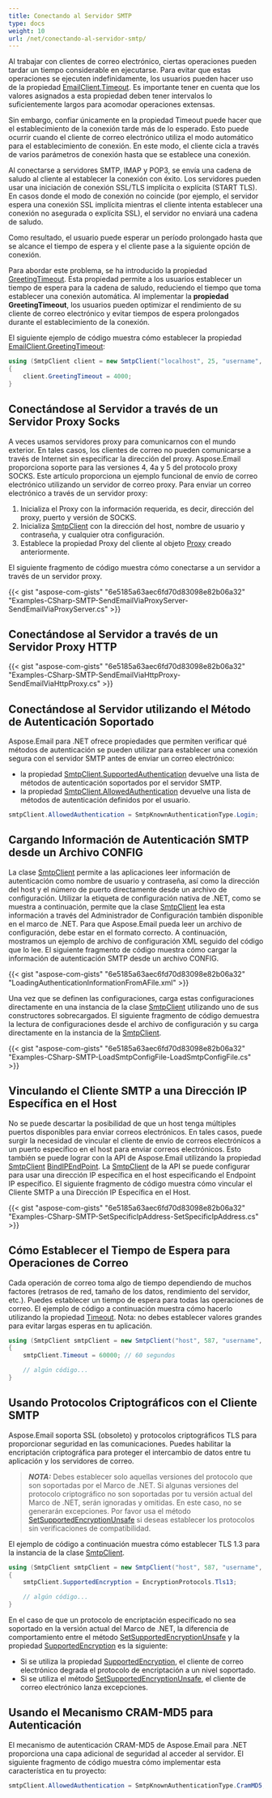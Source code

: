 ```yaml
---  
title: Conectando al Servidor SMTP  
type: docs  
weight: 10  
url: /net/conectando-al-servidor-smtp/  
---  
```


Al trabajar con clientes de correo electrónico, ciertas operaciones pueden tardar un tiempo considerable en ejecutarse. Para evitar que estas operaciones se ejecuten indefinidamente, los usuarios pueden hacer uso de la propiedad [EmailClient.Timeout](https://reference.aspose.com/email/net/aspose.email.clients/emailclient/timeout/). Es importante tener en cuenta que los valores asignados a esta propiedad deben tener intervalos lo suficientemente largos para acomodar operaciones extensas.  

Sin embargo, confiar únicamente en la propiedad Timeout puede hacer que el establecimiento de la conexión tarde más de lo esperado. Esto puede ocurrir cuando el cliente de correo electrónico utiliza el modo automático para el establecimiento de conexión. En este modo, el cliente cicla a través de varios parámetros de conexión hasta que se establece una conexión.  

Al conectarse a servidores SMTP, IMAP y POP3, se envía una cadena de saludo al cliente al establecer la conexión con éxito. Los servidores pueden usar una iniciación de conexión SSL/TLS implícita o explícita (START TLS). En casos donde el modo de conexión no coincide (por ejemplo, el servidor espera una conexión SSL implícita mientras el cliente intenta establecer una conexión no asegurada o explícita SSL), el servidor no enviará una cadena de saludo.  

Como resultado, el usuario puede esperar un período prolongado hasta que se alcance el tiempo de espera y el cliente pase a la siguiente opción de conexión.  

Para abordar este problema, se ha introducido la propiedad [GreetingTimeout](https://reference.aspose.com/email/net/aspose.email.clients/emailclient/greetingtimeout/). Esta propiedad permite a los usuarios establecer un tiempo de espera para la cadena de saludo, reduciendo el tiempo que toma establecer una conexión automática. Al implementar la **propiedad GreetingTimeout**, los usuarios pueden optimizar el rendimiento de su cliente de correo electrónico y evitar tiempos de espera prolongados durante el establecimiento de la conexión.  

El siguiente ejemplo de código muestra cómo establecer la propiedad [EmailClient.GreetingTimeout](https://reference.aspose.com/email/net/aspose.email.clients/emailclient/greetingtimeout/):  

```cs  
using (SmtpClient client = new SmtpClient("localhost", 25, "username", "password"))  
{  
    client.GreetingTimeout = 4000;  
}  
```  

## **Conectándose al Servidor a través de un Servidor Proxy Socks**  

A veces usamos servidores proxy para comunicarnos con el mundo exterior. En tales casos, los clientes de correo no pueden comunicarse a través de Internet sin especificar la dirección del proxy. Aspose.Email proporciona soporte para las versiones 4, 4a y 5 del protocolo proxy SOCKS. Este artículo proporciona un ejemplo funcional de envío de correo electrónico utilizando un servidor de correo proxy. Para enviar un correo electrónico a través de un servidor proxy:  

1. Inicializa el Proxy con la información requerida, es decir, dirección del proxy, puerto y versión de SOCKS.  
1. Inicializa [SmtpClient](https://reference.aspose.com/email/net/aspose.email.clients.smtp/smtpclient/) con la dirección del host, nombre de usuario y contraseña, y cualquier otra configuración.  
1. Establece la propiedad Proxy del cliente al objeto [Proxy](https://reference.aspose.com/email/net/aspose.email.clients/proxy/) creado anteriormente.  

El siguiente fragmento de código muestra cómo conectarse a un servidor a través de un servidor proxy.  

{{< gist "aspose-com-gists" "6e5185a63aec6fd70d83098e82b06a32" "Examples-CSharp-SMTP-SendEmailViaProxyServer-SendEmailViaProxyServer.cs" >}}  

## **Conectándose al Servidor a través de un Servidor Proxy HTTP**  

{{< gist "aspose-com-gists" "6e5185a63aec6fd70d83098e82b06a32" "Examples-CSharp-SMTP-SendEmailViaHttpProxy-SendEmailViaHttpProxy.cs" >}}  

## **Conectándose al Servidor utilizando el Método de Autenticación Soportado**  

Aspose.Email para .NET ofrece propiedades que permiten verificar qué métodos de autenticación se pueden utilizar para establecer una conexión segura con el servidor SMTP antes de enviar un correo electrónico:  
- la propiedad [SmtpClient.SupportedAuthentication](https://reference.aspose.com/email/net/aspose.email.clients.smtp/smtpclient/supportedauthentication/) devuelve una lista de métodos de autenticación soportados por el servidor SMTP.  
- la propiedad [SmtpClient.AllowedAuthentication](https://reference.aspose.com/email/net/aspose.email.clients.smtp/smtpclient/allowedauthentication/) devuelve una lista de métodos de autenticación definidos por el usuario.  

```cs  
smtpClient.AllowedAuthentication = SmtpKnownAuthenticationType.Login;  
```  

## **Cargando Información de Autenticación SMTP desde un Archivo CONFIG**  

La clase [SmtpClient](https://reference.aspose.com/email/net/aspose.email.clients.smtp/smtpclient/) permite a las aplicaciones leer información de autenticación como nombre de usuario y contraseña, así como la dirección del host y el número de puerto directamente desde un archivo de configuración. Utilizar la etiqueta de configuración nativa de .NET, como se muestra a continuación, permite que la clase [SmtpClient](https://reference.aspose.com/email/net/aspose.email.clients.smtp/smtpclient/) lea esta información a través del Administrador de Configuración también disponible en el marco de .NET. Para que Aspose.Email pueda leer un archivo de configuración, debe estar en el formato correcto. A continuación, mostramos un ejemplo de archivo de configuración XML seguido del código que lo lee. El siguiente fragmento de código muestra cómo cargar la información de autenticación SMTP desde un archivo CONFIG.  

{{< gist "aspose-com-gists" "6e5185a63aec6fd70d83098e82b06a32" "LoadingAuthenticationInformationFromAFile.xml" >}}  

Una vez que se definen las configuraciones, carga estas configuraciones directamente en una instancia de la clase [SmtpClient](https://reference.aspose.com/email/net/aspose.email.clients.smtp/smtpclient/) utilizando uno de sus constructores sobrecargados. El siguiente fragmento de código demuestra la lectura de configuraciones desde el archivo de configuración y su carga directamente en la instancia de la [SmtpClient](https://reference.aspose.com/email/net/aspose.email.clients.smtp/smtpclient/).  

{{< gist "aspose-com-gists" "6e5185a63aec6fd70d83098e82b06a32" "Examples-CSharp-SMTP-LoadSmtpConfigFile-LoadSmtpConfigFile.cs" >}}  

## **Vinculando el Cliente SMTP a una Dirección IP Específica en el Host**  

No se puede descartar la posibilidad de que un host tenga múltiples puertos disponibles para enviar correos electrónicos. En tales casos, puede surgir la necesidad de vincular el cliente de envío de correos electrónicos a un puerto específico en el host para enviar correos electrónicos. Esto también se puede lograr con la API de Aspose.Email utilizando la propiedad [SmtpClient](https://reference.aspose.com/email/net/aspose.email.clients.smtp/smtpclient/) [BindIPEndPoint](https://apireference.aspose.com/email/net/aspose.email.clients/emailclient/events/bindipendpoint). La [SmtpClient](https://reference.aspose.com/email/net/aspose.email.clients.smtp/smtpclient/) de la API se puede configurar para usar una dirección IP específica en el host especificando el Endpoint IP específico. El siguiente fragmento de código muestra cómo vincular el Cliente SMTP a una Dirección IP Específica en el Host.  

{{< gist "aspose-com-gists" "6e5185a63aec6fd70d83098e82b06a32" "Examples-CSharp-SMTP-SetSpecificIpAddress-SetSpecificIpAddress.cs" >}}  

## **Cómo Establecer el Tiempo de Espera para Operaciones de Correo**  

Cada operación de correo toma algo de tiempo dependiendo de muchos factores (retrasos de red, tamaño de los datos, rendimiento del servidor, etc.). Puedes establecer un tiempo de espera para todas las operaciones de correo. El ejemplo de código a continuación muestra cómo hacerlo utilizando la propiedad [Timeout](https://reference.aspose.com/email/net/aspose.email.clients/emailclient/timeout/). Nota: no debes establecer valores grandes para evitar largas esperas en tu aplicación.  

```csharp  
using (SmtpClient smtpClient = new SmtpClient("host", 587, "username", "password", SecurityOptions.SSLExplicit))  
{  
    smtpClient.Timeout = 60000; // 60 segundos  

    // algún código...  
}  
```  

## **Usando Protocolos Criptográficos con el Cliente SMTP**  

Aspose.Email soporta SSL (obsoleto) y protocolos criptográficos TLS para proporcionar seguridad en las comunicaciones. Puedes habilitar la encriptación criptográfica para proteger el intercambio de datos entre tu aplicación y los servidores de correo.  

> **_NOTA:_** Debes establecer solo aquellas versiones del protocolo que son soportadas por el Marco de .NET. Si algunas versiones del protocolo criptográfico no son soportadas por tu versión actual del Marco de .NET, serán ignoradas y omitidas. En este caso, no se generarán excepciones. Por favor usa el método [SetSupportedEncryptionUnsafe](https://reference.aspose.com/email/net/aspose.email.clients/emailclient/setsupportedencryptionunsafe/#setsupportedencryptionunsafe) si deseas establecer los protocolos sin verificaciones de compatibilidad.  

El ejemplo de código a continuación muestra cómo establecer TLS 1.3 para la instancia de la clase [SmtpClient](https://reference.aspose.com/email/net/aspose.email.clients.smtp/smtpclient/).  

```csharp  
using (SmtpClient smtpClient = new SmtpClient("host", 587, "username", "password", SecurityOptions.SSLExplicit))  
{  
    smtpClient.SupportedEncryption = EncryptionProtocols.Tls13;  

    // algún código...  
}  
```  

En el caso de que un protocolo de encriptación especificado no sea soportado en la versión actual del Marco de .NET, la diferencia de comportamiento entre el método [SetSupportedEncryptionUnsafe](https://reference.aspose.com/email/net/aspose.email.clients/emailclient/setsupportedencryptionunsafe/#setsupportedencryptionunsafe) y la propiedad [SupportedEncryption](https://reference.aspose.com/email/net/aspose.email.clients/emailclient/supportedencryption/) es la siguiente:  
- Si se utiliza la propiedad [SupportedEncryption](https://reference.aspose.com/email/net/aspose.email.clients/emailclient/supportedencryption/), el cliente de correo electrónico degrada el protocolo de encriptación a un nivel soportado.  
- Si se utiliza el método [SetSupportedEncryptionUnsafe](https://reference.aspose.com/email/net/aspose.email.clients/emailclient/setsupportedencryptionunsafe/#setsupportedencryptionunsafe), el cliente de correo electrónico lanza excepciones.  

## **Usando el Mecanismo CRAM-MD5 para Autenticación**  

El mecanismo de autenticación CRAM-MD5 de Aspose.Email para .NET proporciona una capa adicional de seguridad al acceder al servidor. El siguiente fragmento de código muestra cómo implementar esta característica en tu proyecto:  

```cs  
smtpClient.AllowedAuthentication = SmtpKnownAuthenticationType.CramMD5;  
```  